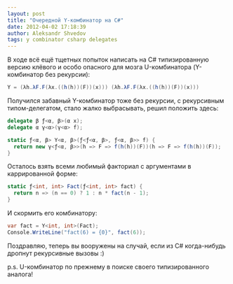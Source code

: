 ```yaml
---
layout: post
title: "Очередной Y-комбинатор на C#"
date: 2012-04-02 17:18:39
author: Aleksandr Shvedov
tags: y combinator csharp delegates
---
```

В ходе всё ещё тщетных попыток написать на C# типизированную версию клёвого и особо опасного для мозга U-комбинатора (Y-комбинатор без рекурсии):

```c#
Y = (λh.λF.F(λx.((h(h))(F))(x))) (λh.λF.F(λx.((h(h))(F))(x)))
```

Получился забавный Y-комбинатор тоже без рекурсии, с рекурсивным типом-делегатом, стало жалко выбрасывать, решил положить здесь:

```c#
delegate β ƒ<α, β>(α x);
delegate α γ<α>(γ<α> f);

static ƒ<α, β> Y<α, β>(ƒ<ƒ<α, β>, ƒ<α, β>> f) {
  return new γ<ƒ<α, β>>(h => F => f(h(h))(F))(h => F => f(h(h))(F));
}
```

Осталось взять всеми любимый факториал с аргументами в каррированной форме:

```c#
static ƒ<int, int> Fact(ƒ<int, int> fact) {
  return n => (n == 0) ? 1 : n * fact(n - 1);
}
```

И скормить его комбинатору:

```c#
var fact = Y<int, int>(Fact);
Console.WriteLine("fact(6) = {0}", fact(6));
```

Поздравляю, теперь вы вооружены на случай, если из C# когда-нибудь дропнут рекурсивные вызовы :)

p.s. U-комбинатор по прежнему в поиске своего типизированного аналога!
